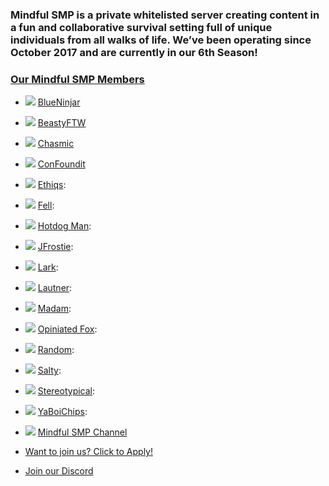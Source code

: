 ### Mindful SMP is a private whitelisted server creating content in a fun and collaborative survival setting full of unique individuals from all walks of life. We’ve been operating since October 2017 and are currently in our 6th Season!

 ### [Our Mindful SMP Members](## "List shows currently active Mindful Members and Does not reflect the current server whitelist")

- ![](https://mc-heads.net/avatar/7ee690f6674b478b960740a87ad72553/20) [BlueNinjar](https://www.youtube.com/@BlueNinjar)
- ![](https://mc-heads.net/avatar/e01719f1facb437a940e308c05ec23a8/20) [BeastyFTW](https://www.youtube.com/@beastyftw)
- ![](https://mc-heads.net/avatar/93e35e9bd76a47bca69be2ee1edf499c/20) [Chasmic](https://www.youtube.com/@Chasmic)
- ![](https://mc-heads.net/avatar/2cc81f1477a24f9580e52e385b371304/20) [ConFoundit](https://www.youtube.com/@TheCONfoundit)
- ![](https://mc-heads.net/avatar/ed00913d029948d5b2e030b9f7083038/20) [Ethiqs](https://www.youtube.com/@Ethiqs): 
- ![](https://mc-heads.net/avatar/d6a671d5a0684376b40b8a3b0ae656de/20) [Fell](https://www.youtube.com/@mochigameyt9859): 
- ![](https://mc-heads.net/avatar/f0906ab7a40145228880f7e9646c17eb/20) [Hotdog Man](https://www.youtube.com/@hotdogmans): 
- ![](https://mc-heads.net/avatar/aa2531c1a90941e29b8fdf279a73cea2/20) [JFrostie](https://www.youtube.com/@JFrostie): 
- ![](https://mc-heads.net/avatar/717aa089a5b24abb845bf228e05bc0d9/20) [Lark](https://www.youtube.com/@lark2bird): 
- ![](https://mc-heads.net/avatar/054d236125bf4b71b502785c83aca908/20) [Lautner](https://www.youtube.com/@LautnerGames): 
- ![](https://mc-heads.net/avatar/c096b4f385084b47a93aaa7f2cd9a132/20) [Madam](https://www.youtube.com/@MadamArtista): 
- ![](https://mc-heads.net/avatar/7d22462af05942e3be57b3380787f1f5/20) [Opiniated Fox](https://www.youtube.com/@opiniatedfox): 
- ![](https://mc-heads.net/avatar/54e5c11f898c4b719fa14f186521b57a/20) [Random](https://www.youtube.com/@Randomobsessor): 
- ![](https://mc-heads.net/avatar/dae2f45742e845659b2a2eac51aca23e/20) [Salty](https://www.youtube.com/@saltenzy449): 
- ![](https://mc-heads.net/avatar/d27664e6adf84fd290846fb35b153616/20) [Stereotypical](https://www.youtube.com/@stereotypical01): 
- ![](https://mc-heads.net/avatar/942a4fa9c18648cda50930c9308eb33a/20) [YaBoiChips](https://www.youtube.com/@YaBoiChips): 

- ![](https://mc-heads.net/avatar/ad93ac145e764a109d737786d9ad4bbd/20) [Mindful SMP Channel](https://www.youtube.com/@MindfulSMP)

- [Want to join us? Click to Apply!](https://apply.mindfulsmp.com)

- [Join our Discord](https://discord.mindfulsmp.com)